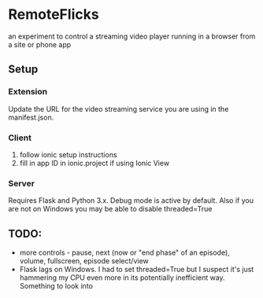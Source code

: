 # RemoteFlicks
an experiment to control a streaming video player running in a browser from a site or phone app

## Setup

### Extension
Update the URL for the video streaming service you are using in the manifest.json.

### Client
1) follow ionic setup instructions
2) fill in app ID in ionic.project if using Ionic View

### Server
Requires Flask and Python 3.x. Debug mode is active by default. Also if you are not on Windows you may be able to disable threaded=True


## TODO:
* more controls - pause, next (now or "end phase" of an episode), volume, fullscreen, episode select/view
* Flask lags on Windows. I had to set threaded=True but I suspect it's just hammering my CPU even more in its potentially inefficient way. Something to look into

